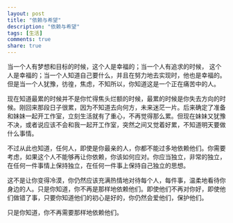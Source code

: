 ```yaml
---
layout: post
title: "依赖与希望"
description: "依赖与希望"
tags: [生活]
comments: true
share: true
---
```


当一个人有梦想和目标的时候，这个人是幸福的；当一个人有追求的时候， 这个人是幸福的；当一个人知道自己要什么，并且在努力地去实现时，他也是幸福的。但是当一个人犹豫，彷徨，焦虑，不知所以，你知道这是一个正在痛苦中的人。

现在知道最累的时候并不是你忙得焦头烂额的时候，最累的时候是你失去方向的时候。刚回来那段日子很累，因为不知道去向何方，未来迷茫一片。后来确定了准备和妹妹一起开工作室，立刻生活就有了重心，不再觉得那么累。但现在妹妹又犹豫不决，或者说应该不会和我一起开工作室，突然之间又觉着好累，不知道明天要做什么事情。

不过从此也知道，任何人，即使是你最亲的人，你都不能过多地依赖他们。你需要考虑，如果这个人不能够再让你依赖，你该如何应对。你应当独立，非常的独立，在任何一件事情上保持独立，在任何一件事上保持自己独立的思想。

这不是让你变得冷漠，你仍然应该充满热情地对待每个人，每件事，温柔地看待你身边的人。只是你知道，你不再是那样地依赖他们。即使他们不再对你好，即使他们做错了事，只要你知道他们的初心是好的，你仍然会爱他们，保护他们。

只是你知道，你不再需要那样地依赖他们。
